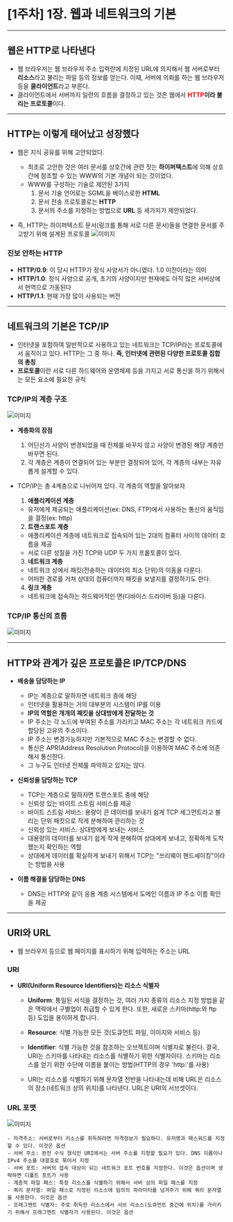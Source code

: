 # [1주차] 1장. 웹과 네트워크의 기본

---

## 웹은 HTTP로 나타낸다

- 웹 브라우저는 웹 브라우저 주소 입력란에 지정된 URL에 의지해서 웹 서버로부터 **리소스**라고 불리는 파일 등의 정보를 얻는다. 이때, 서버에 의뢰를 하는 웹 브라우저 등을 **클라이언트**라고 부른다.
- 클라이언트에서 서버까지 일련의 흐름을 결정하고 있는 것은 웹에서 **<span style="color:red">HTTP</span>이라 불리는 프로토콜**이다.

---

## HTTP는 이렇게 태어났고 성장했다

- 웹은 지식 공유를 위해 고안되었다.

  - 최초로 고안한 것은 여러 문서를 상호간에 관련 짓는 **하이퍼텍스트**에 의해 상호간에 참조할 수 있는 WWW의 기본 개념이 되는 것이었다.
  - WWW를 구성하는 기술로 제안된 3가지
    1. 문서 기술 언어로는 SGML을 베이스로한 **HTML**
    2. 문서 전송 프로토콜로는 **HTTP**
    3. 문서의 주소를 지정하는 방법으로 **URL** 등 세가지가 제안되었다.

- 즉, HTTP는 하이퍼텍스트 문서(링크를 통해 서로 다른 문서)들을 연결한 문서를 주고받기 위해 설계된 프로토콜
  ![이미지](https://img1.daumcdn.net/thumb/R1280x0/?scode=mtistory2&fname=https%3A%2F%2Fblog.kakaocdn.net%2Fdn%2FMN4fI%2Fbtrzn9Ipsli%2F4mktRK9pQvgyqgplLa0Rdk%2Fimg.jpg)

### 진보 안하는 HTTP

- **HTTP/0.9**: 이 당시 HTTP가 정식 사양서가 아니였다. 1.0 이전이라는 의미
- **HTTP/1.0**: 정식 사양으로 공개, 초기의 사양이지만 현재에도 아직 많은 서버상에서 현역으로 가동된다
- **HTTP/1.1**: 현재 가장 많이 사용되는 버전

---

## 네트워크의 기본은 TCP/IP

- 인터넷을 포함하여 일반적으로 사용하고 있는 네트워크는 TCP/IP라는 프로토콜에서 움직이고 있다. HTTP는 그 중 하나. **즉, 인터넷에 관련된 다양한 프로토콜 집합의 총칭**
- **프로토콜**이란 서로 다른 하드웨어와 운영체제 등을 가지고 서로 통신을 하기 위해서는 모든 요소에 필요한 규칙

### TCP/IP의 계층 구조

![이미지](https://img1.daumcdn.net/thumb/R1280x0/?scode=mtistory2&fname=https%3A%2F%2Fblog.kakaocdn.net%2Fdn%2FtR8Q0%2FbtrZ7bBiL7Q%2FwkYx7M6TL805oPuRALRDrk%2Fimg.jpg)

- **계층화의 장점**

  1. 어딘선가 사양이 변경되었을 때 전체를 바꾸지 않고 사양이 변경된 해당 계층만 바꾸면 된다.
  2. 각 계층은 계층이 연결되어 있는 부분만 결정되어 있어, 각 계층의 내부는 자유롭게 설계할 수 있다.

- TCP/IP는 총 4계층으로 나뉘어져 있다. 각 계층의 역할을 알아보자

  1. **애플리케이션 계층**

  - 유저에게 제공되는 애플리케이션(ex: DNS, FTP)에서 사용하는 통신의 움직임을 결정(ex: http)

  2. **트랜스포트 계층**

  - 애플리케이션 계층에 네트워크로 접속되어 있는 2대의 컴퓨터 사이의 데이터 흐름을 제공
  - 서로 다른 성질을 가진 TCP와 UDP 두 가지 프롵토콜이 있다.

  3. **네트워크 계층**

  - 네트워크 상에서 패킷(전송하는 데이터의 최소 단위)의 이동을 다룬다.
  - 어떠한 경로를 거쳐 상대의 컴퓨터까지 패킷을 보낼지를 결정하기도 한다.

  4. **링크 계층**

  - 네트워크에 접속하는 하드웨어적인 면(디바이스 드라이버 등)을 다룬다.

### TCP/IP 통신의 흐름

![이미지](https://img1.daumcdn.net/thumb/R1280x0/?scode=mtistory2&fname=https%3A%2F%2Fblog.kakaocdn.net%2Fdn%2FtR8Q0%2FbtrZ7bBiL7Q%2FwkYx7M6TL805oPuRALRDrk%2Fimg.jpg)

---

## HTTP와 관계가 깊은 프로토콜은 IP/TCP/DNS

- **배송을 담당하는 IP**

  - IP는 계층으로 말하자면 네트워크 층에 해당
  - 인터넷을 활용하는 거의 대부분의 시스템이 IP를 이용
  - **IP의 역할은 개개의 패킷을 상대방에게 전달하는 것**
  - IP 주소는 각 노드에 부여된 주소를 가리키고 MAC 주소는 각 네트워크 카드에 할당된 고유의 주소이다.
  - IP 주소는 변경가능하지만 기본적으로 MAC 주소는 변경할 수 없다.
  - 통신은 APR(Address Resolution Protocol)을 이용하여 MAC 주소에 의존해서 통신한다.
  - 그 누구도 인터넷 전체를 파악하고 있지는 않다.

- **신뢰성을 담당하는 TCP**

  - TCP는 계층으로 말하자면 트랜스포트 충에 해당
  - 신뢰성 있는 바이트 스트림 서비스를 제공
  - 바이트 스트림 서비스: 용량이 큰 데이터를 보내기 쉽게 TCP 세그먼트라고 불리는 단위 패킷으로 작게 분해하여 관리하는 것
  - 신뢰성 있는 서비스: 상대방에게 보내는 서비스
  - 대용량의 데이터를 보내기 쉽게 작게 분해하여 상대에게 보내고, 정확하게 도착했는지 확인하는 역할
  - 상대에게 데이터를 확실하게 보내기 위해서 TCP는 "쓰리웨이 핸드셰이킹"이라는 방법을 사용

- **이름 해결을 담당하는 DNS**
  - DNS는 HTTP와 같이 응용 계층 시스템에서 도메인 이름과 IP 주소 이름 확인을 제공

---

## URI와 URL

- 웹 브라우저 등으로 웹 페이지를 표시하기 위해 입력하는 주소는 URL

### URI

- **URI(Uniform Resource Identifiers)는 리소스 식별자**

  - **Uniform**: 통일된 서식을 결정하는 것, 여러 가지 종류의 리소스 지정 방법을 같은 맥락에서 구별업이 취급할 수 있게 한다. 또한, 새로운 스키마(http:와 ftp 등) 도입을 용이하게 합니다.
  - **Resource**: 식별 가능한 모든 것(도큐먼트 파일, 이미지와 서비스 등)
  - **Identifier**: 식별 가능한 것을 참조하는 오브젝트이며 식별자로 불린다. 결국, URI는 스키마를 나타내는 리소스를 식별하기 위한 식별자이다. 스키마는 리소스를 얻기 위한 수단에 이름을 붙이는 방법(HTTP의 경우 'http:'를 사용)

  - URI는 리소스를 식별하기 위해 문자열 전반을 나타내는데 비해 URL은 리소스의 장소(네트워크 상의 위치)를 나타낸다. URL은 URI의 서브셋이다.

### URL 포맷

![이미지](https://img1.daumcdn.net/thumb/R1280x0/?scode=mtistory2&fname=https%3A%2F%2Fblog.kakaocdn.net%2Fdn%2FuV0FA%2FbtrZ9N0xySq%2FrK78TerPK8dNgkF0qIgkf1%2Fimg.jpg)

    - 자격주소: 서버로부터 리소스를 취득하려면 자격정보가 필요하다. 유저명과 패스워드를 지정할 수 있다. 이것은 옵션
    - 서버 주소: 완전 수식 형식인 URI에서는 서버 주소를 지정할 필요가 있다. DNS 이름이나 IPv4 주소를 대괄호로 묶어서 지정
    - 서버 포트: 서버의 접속 대상이 되는 네트워크 포트 번호를 지정한다. 이것은 옵션이며 생략하면 디폴트 포트가 사용
    - 계층적 파일 패스: 특정 리소스를 식별하기 위해서 서버 상의 파일 패스를 지정
    - 쿼리 문자열: 파일 패스로 지정된 리소스에 임의의 파라미터를 넘겨주기 위해 쿼리 문자열을 사용한다. 이것은 옵션
    - 프래그멘트 식별자: 주로 취득한 리소스에서 서브 리소스(도큐먼트 중간에 위치)를 가리키기 위해서 프래그멘트 식별자가 사용된다. 이것은 옵션
